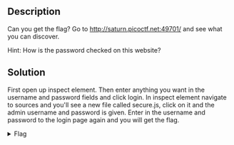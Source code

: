 ## Description

Can you get the flag?
Go to http://saturn.picoctf.net:49701/ and see what you can discover.

Hint: How is the password checked on this website?

## Solution

First open up inspect element. Then enter anything you want in the username and password fields and click login.
In inspect element navigate to sources and you'll see a new file called secure.js, click on it and the admin username and password is given.
Enter in the username and password to the login page again and you will get the flag.

<details>
  ##<summary>Flag</summary>
  
  flag:picoCTF{j5_15_7r4n5p4r3n7_8086bcb1}

</details>


